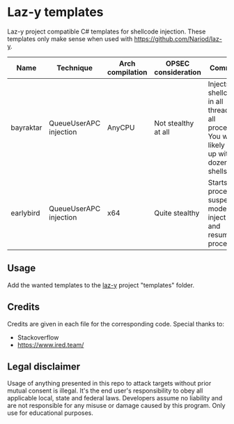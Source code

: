 # Laz-y templates
Laz-y project compatible C# templates for shellcode injection. These templates only make sense when used with https://github.com/Nariod/laz-y.

| Name | Technique | Arch compilation | OPSEC consideration | Comment |
| --- | --- | --- | --- | --- |
| bayraktar | QueueUserAPC injection | AnyCPU | Not stealthy at all | Injects shellcode in all threads of all processes. You will likely end up with dozens of shells. |
| earlybird | QueueUserAPC injection | x64 | Quite stealthy | Starts a process in suspended mode, inject APC and resume process. |

## Usage
Add the wanted templates to the [laz-y](https://github.com/Nariod/laz-y) project "templates" folder.

## Credits
Credits are given in each file for the corresponding code. Special thanks to:
* Stackoverflow 
* https://www.ired.team/

## Legal disclaimer
Usage of anything presented in this repo to attack targets without prior mutual consent is illegal. It's the end user's responsibility to obey all applicable local, state and federal laws. Developers assume no liability and are not responsible for any misuse or damage caused by this program. Only use for educational purposes.